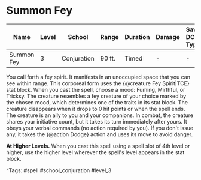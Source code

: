 # Summon Fey

| Name | Level | School | Range | Duration | Damage | Save DC & Type |
|------|-------|--------|-------|----------|--------|----------------|
| Summon Fey | 3 | Conjuration | 90 ft. | Timed | - | - |

You call forth a fey spirit. It manifests in an unoccupied space that you can see within range. This corporeal form uses the {@creature Fey Spirit|TCE} stat block. When you cast the spell, choose a mood: Fuming, Mirthful, or Tricksy. The creature resembles a fey creature of your choice marked by the chosen mood, which determines one of the traits in its stat block. The creature disappears when it drops to 0 hit points or when the spell ends. The creature is an ally to you and your companions. In combat, the creature shares your initiative count, but it takes its turn immediately after yours. It obeys your verbal commands (no action required by you). If you don't issue any, it takes the {@action Dodge} action and uses its move to avoid danger.

**At Higher Levels.** When you cast this spell using a spell slot of 4th level or higher, use the higher level wherever the spell's level appears in the stat block.

^Tags: #spell #school_conjuration #level_3